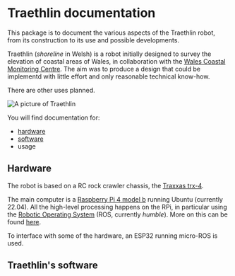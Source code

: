 # Traethlin documentation

This package is to document the various aspects of the Traethlin robot, from its construction to its use and possible developments.

Traethlin (*shoreline* in Welsh) is a robot initially designed to survey the elevation of coastal areas of Wales, in collaboration with the [Wales Coastal Monitoring Centre](https://www.wcmc.wales/_files/ugd/d0d240_1d66067560554c429da7188d70d49375.pdf).  The aim was to produce a design that could be implementd with little effort and only reasonable technical know-how.

There are other uses planned.

![A picture of Traethlin](images/traethlin.jpg "Traethlin")

You will find documentation for:

- [hardware](#hardware)
- [software](#traethlins-software)
- usage

## Hardware

The robot is based on a RC rock crawler chassis, the [Traxxas trx-4](https://traxxas.com/products/landing/trx-4/).

The main computer is a [Raspberry Pi 4 model b](https://www.raspberrypi.com/products/raspberry-pi-4-model-b/) running Ubuntu (currently 22.04).  All the high-level processing happens on the RPi, in particular using the [Robotic Operating System](https://ros.org/) (ROS, currently *humble*).  More on this can be found [here](##traethlins-software).

To interface with some of the hardware, an ESP32 running micro-ROS is used.

## Traethlin's software
